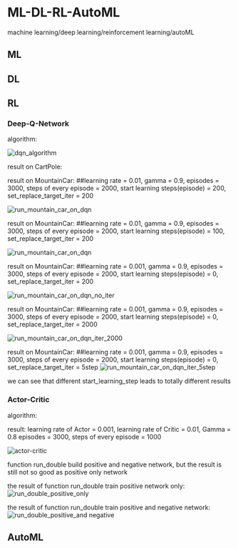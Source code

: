 # ML-DL-RL-AutoML
machine learning/deep learning/reinforcement learning/autoML

## ML

## DL

## RL
### Deep-Q-Network
algorithm:

![dqn_algorithm](./images/dqn_algorithm.png)

result on CartPole:

result on MountainCar: ##learning rate = 0.01, gamma = 0.9, episodes = 3000, steps of every episode = 2000, start learning steps(episode) = 200, set_replace_target_iter = 200

![run_mountain_car_on_dqn](./images/run_mountain_car_on_dqn.PNG)

result on MountainCar: ##learning rate = 0.01, gamma = 0.9, episodes = 3000, steps of every episode = 2000, start learning steps(episode) = 100, set_replace_target_iter = 200

![run_mountain_car_on_dqn](./images/run_mountain_car_on_dqn_diff.PNG)

result on MountainCar: ##learning rate = 0.001, gamma = 0.9, episodes = 3000, steps of every episode = 2000, start learning steps(episode) = 0, set_replace_target_iter = 200

![run_mountain_car_on_dqn_no_iter](./images/run_mountain_car_on_dqn_no_iter.PNG)

result on MountainCar: ##learning rate = 0.001, gamma = 0.9, episodes = 3000, steps of every episode = 2000, start learning steps(episode) = 0, set_replace_target_iter = 2000

![run_mountain_car_on_dqn_iter_2000](./images/run_mountain_car_on_dqn_iter_2000.PNG)

result on MountainCar: ##learning rate = 0.001, gamma = 0.9, episodes = 3000, steps of every episode = 2000, start learning steps(episode) = 0, set_replace_target_iter = 5step
![run_mountain_car_on_dqn_iter_5step](./images/run_mountain_car_on_dqn_iter_5step.PNG)

we can see that different start_learning_step leads to totally different results

### Actor-Critic
algorithm:

result:
learning rate of Actor = 0.001, learning rate of Critic = 0.01, Gamma = 0.8
episodes = 3000, steps of every episode = 1000

![actor-critic](./images/actor-critic.png)

function run_double build positive and negative network, but the result is still not so good as positive only network

the result of function run_double train positive network only:
![run_double_positive_only](./images/run_double_positive_only.png)

the result of function run_double train positive and negative network:
![run_double_positive_and negative](./images/run_double_positive_and_negative.png)

## AutoML
